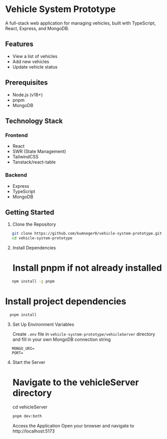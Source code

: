 # Vehicle System Prototype

A full-stack web application for managing vehicles, built with TypeScript, React, Express, and MongoDB.

## Features

- View a list of vehicles
- Add new vehicles
- Update vehicle status

## Prerequisites

- Node.js (v18+)
- pnpm
- MongoDB

## Technology Stack

### Frontend

- React
- SWR (State Management)
- TailwindCSS
- Tanstack/react-table

### Backend

- Express
- TypeScript
- MongoDB

## Getting Started

1. Clone the Repository

```sh
   git clone https://github.com/kumneger0/vehicle-system-prototype.git
   cd vehicle-system-prototype
```

2. Install Dependencies

   # Install pnpm if not already installed

```sh
   npm install -g pnpm
```

# Install project dependencies

```sh
  pnpm install
```

3. Set Up Environment Variables

   Create `.env` file in `vehicle-system-prototype/vehicleServer` directory and fill in your own MongoDB connection string

```env
   MONGO_URI=
   PORT=
```

4. Start the Server

   # Navigate to the vehicleServer directory

   cd vehicleServer

   ```sh
   pnpm dev:both
   ```

   Access the Application Open your browser and navigate to http://localhost:5173
